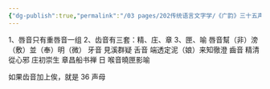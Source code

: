 ```yaml
---
{"dg-publish":true,"permalink":"/03 pages/202传统语言文字学/《广韵》三十五声母/","created":"2024-11-30T20:44:29.698+08:00","updated":"2025-03-02T16:00:38.470+08:00"}
---
```


1、唇音只有重唇音一组
2、齿音有三套：精、庄、章
3、匣、喻
唇音幫（非）滂（敷）並（奉）明（微）
牙音 見溪群疑
舌音 端透定泥（娘）来知徹澄
齒音
精清從心邪
庄初崇生
章昌船书禅 日
喉音曉匣影喻

如果齿音加上俟，就是 36 声母